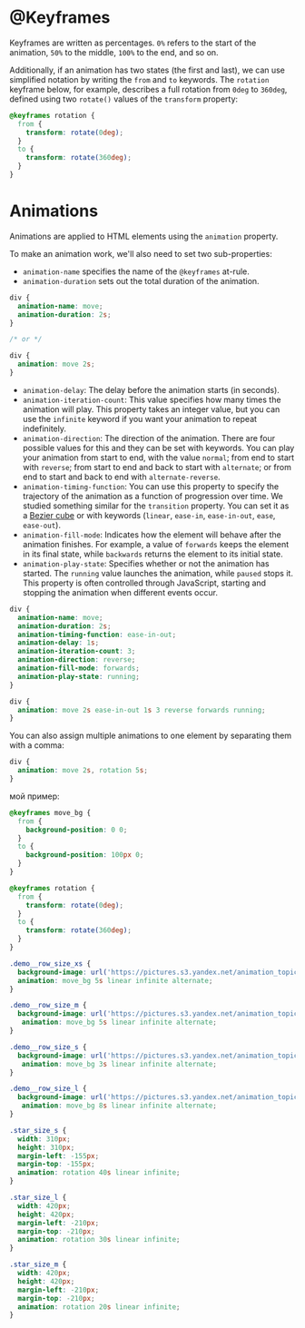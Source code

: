 # @Keyframes

Keyframes are written as percentages. `0%` refers to the start of the animation, `50%` to the middle, `100%` to the end, and so on.

Additionally, if an animation has two states (the first and last), we can use simplified notation by writing the `from` and `to` keywords. The `rotation` keyframe below, for example, describes a full rotation from `0deg` to `360deg`, defined using two `rotate()` values of the `transform` property:

```css
@keyframes rotation {
  from {
    transform: rotate(0deg);
  }
  to {
    transform: rotate(360deg);
  }
}
```

# Animations
Animations are applied to HTML elements using the `animation` property.

To make an animation work, we'll also need to set two sub-properties:

-   `animation-name` specifies the name of the `@keyframes` at-rule.
-   `animation-duration` sets out the total duration of the animation.

```css
div {
  animation-name: move;
  animation-duration: 2s;
}

/* or */

div {
  animation: move 2s;
}
```

-   `animation-delay`: The delay before the animation starts (in seconds).
-   `animation-iteration-count`: This value specifies how many times the animation will play. This property takes an integer value, but you can use the `infinite` keyword if you want your animation to repeat indefinitely.
-   `animation-direction`: The direction of the animation. There are four possible values for this and they can be set with keywords. You can play your animation from start to end, with the value `normal`; from end to start with `reverse`; from start to end and back to start with `alternate`; or from end to start and back to end with `alternate-reverse`.
-   `animation-timing-function`: You can use this property to specify the trajectory of the animation as a function of progression over time. We studied something similar for the `transition` property. You can set it as a [Bezier cube](https://cubic-bezier.com/) or with keywords (`linear`, `ease-in`, `ease-in-out`, `ease`, `ease-out`).
-   `animation-fill-mode`: Indicates how the element will behave after the animation finishes. For example, a value of `forwards` keeps the element in its final state, while `backwards` returns the element to its initial state.
-   `animation-play-state`: Specifies whether or not the animation has started. The `running` value launches the animation, while `paused` stops it. This property is often controlled through JavaScript, starting and stopping the animation when different events occur.

```css
div {
  animation-name: move;
  animation-duration: 2s;
  animation-timing-function: ease-in-out;
  animation-delay: 1s;
  animation-iteration-count: 3;
  animation-direction: reverse;
  animation-fill-mode: forwards;
  animation-play-state: running;
}

div {
  animation: move 2s ease-in-out 1s 3 reverse forwards running;
}
```

You can also assign multiple animations to one element by separating them with a comma:

```css
div {
  animation: move 2s, rotation 5s;
}
```

мой пример:
```css
@keyframes move_bg {
  from {
    background-position: 0 0;
  }
  to {
    background-position: 100px 0;
  }
}

@keyframes rotation {
  from {
    transform: rotate(0deg);
  }
  to {
    transform: rotate(360deg);
  }
}

.demo__row_size_xs {
  background-image: url('https://pictures.s3.yandex.net/animation_topic/line_xs.svg');
  animation: move_bg 5s linear infinite alternate;
}

.demo__row_size_m {
  background-image: url('https://pictures.s3.yandex.net/animation_topic/line_m.svg');
   animation: move_bg 5s linear infinite alternate;
}

.demo__row_size_s {
  background-image: url('https://pictures.s3.yandex.net/animation_topic/line_s.svg');
   animation: move_bg 3s linear infinite alternate;
}

.demo__row_size_l {
  background-image: url('https://pictures.s3.yandex.net/animation_topic/line_l.svg');
   animation: move_bg 8s linear infinite alternate;
}

.star_size_s {
  width: 310px;
  height: 310px;
  margin-left: -155px;
  margin-top: -155px;
  animation: rotation 40s linear infinite;
}

.star_size_l {
  width: 420px;
  height: 420px;
  margin-left: -210px;
  margin-top: -210px;
  animation: rotation 30s linear infinite;
}

.star_size_m {
  width: 420px;
  height: 420px;
  margin-left: -210px;
  margin-top: -210px;
  animation: rotation 20s linear infinite;
}
```